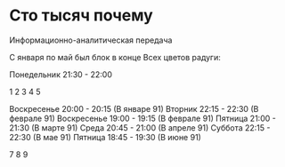 # Сто тысяч почему

Информационно-аналитическая передача

С января по май был блок в конце Всех цветов радуги:

Понедельник 21:30 - 22:00

1 2 3 4 5

Воскресенье 20:00 - 20:15 (В январе 91)
Вторник     22:15 - 22:30 (В феврале 91)
Воскресенье 19:00 - 19:15 (В феврале 91)
Пятница     21:00 - 21:30 (В марте 91)
Среда       20:45 - 21:00 (В апреле 91)
Суббота     22:15 - 22:30 (В мае 91)
Пятница     18:45 - 19:30 (В июне 91)

7 8 9
